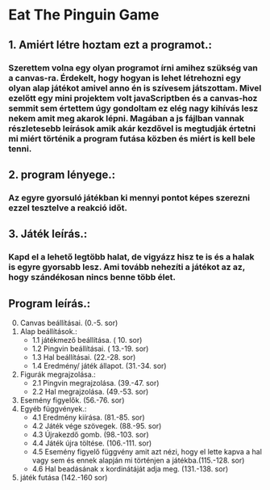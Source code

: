 # Eat The Pinguin Game

 ## 1. Amiért létre hoztam ezt a programot.:
 ### Szerettem volna egy olyan programot írni amihez szükség van a canvas-ra. Érdekelt, hogy hogyan is lehet létrehozni egy olyan alap játékot amivel anno én is szívesem játszottam. Mivel ezelőtt egy mini projektem volt javaScriptben és a canvas-hoz semmit sem értettem úgy gondoltam ez elég nagy kihívás lesz nekem amit meg akarok lépni. Magában a js fájlban vannak részletesebb leírások amik akár kezdővel is megtudják értetni mi miért történik a program futása közben és miért is kell bele tenni.

 ## 2. program lényege.:
### Az egyre gyorsuló játékban ki mennyi pontot képes szerezni ezzel tesztelve a reakció időt.
## 3. Játék leírás.:
 ### Kapd el a lehető legtöbb halat, de vigyázz hisz te is és a halak is egyre gyorsabb lesz. Ami tovább nehezíti a játékot az az, hogy szándékosan nincs benne több élet.
## Program leírás.:

0. Canvas beállításai. (0.-5. sor)
1. Alap beállítások.:
   * 1.1 játékmező beállítása. ( 10. sor) 
   * 1.2 Pingvin beállításai. ( 13.-19. sor)
   * 1.3 Hal beállításai. (22.-28. sor)
   * 1.4 Eredmény/ játék állapot. (31.-34. sor)
2. Figurák megrajzolása.:
   * 2.1 Pingvin megrajzolása. (39.-47. sor)
   * 2.2 Hal megrajzolása. (49.-53. sor)
3. Esemény figyelők. (56.-76. sor)
4. Egyéb függvények.:
   * 4.1 Eredmény kiírása. (81.-85. sor)
   * 4.2 Játék vége szövegek. (88.-95. sor)
   * 4.3 Újrakezdő gomb. (98.-103. sor)
   * 4.4 Játék újra töltése. (106.-111. sor)
   * 4.5 Esemény figyelő függvény amit azt nézi, hogy el lette kapva a hal vagy sem és ennek alapján mi történjen a játékba.(115.-128. sor)
   * 4.6 Hal beadásának x kordinátáját adja meg. (131.-138. sor)
5. játék futása (142.-160 sor)